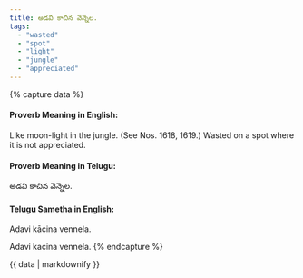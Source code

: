 ```yaml
---
title: అడవి కాచిన వెన్నెల.
tags:
  - "wasted"
  - "spot"
  - "light"
  - "jungle"
  - "appreciated"
---
```


{% capture data %}
#### Proverb Meaning in English:
Like moon-light in the jungle.
(See Nos. 1618, 1619.)
Wasted on a spot where it is not appreciated.

#### Proverb Meaning in Telugu:
అడవి కాచిన వెన్నెల.

#### Telugu Sametha in English:
Aḍavi kācina vennela.

Adavi kacina vennela.
{% endcapture %}

{{ data | markdownify }}

